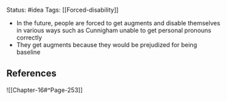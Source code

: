 Status: #idea
Tags: [[Forced-disability]]

* In the future, people are forced to get augments and disable themselves in various ways such as Cunnigham unable to get personal pronouns correctly
* They get augments because they would be prejudized for being baseline

## References

![[Chapter-16#^Page-253]] 